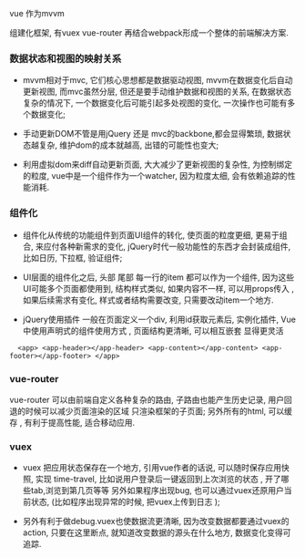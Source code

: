  

vue 作为mvvm

组建化框架, 有vuex vue-router 再结合webpack形成一个整体的前端解决方案.

### 数据状态和视图的映射关系

* mvvm相对于mvc,  它们核心思想都是数据驱动视图, mvvm在数据变化后自动更新视图, 而mvc虽然分层, 但还是要手动维护数据和视图的关系, 在数据状态复杂的情况下, 一个数据变化后可能引起多处视图的变化, 一次操作也可能有多个数据变化;

* 手动更新DOM不管是用jQuery 还是 mvc的backbone,都会显得繁琐, 数据状态越复杂, 维护dom的成本就越高, 出错的可能性也变大; 

* 利用虚拟dom来diff自动更新页面, 大大减少了更新视图的复杂性, 为控制绑定的粒度, vue中是一个组件作为一个watcher, 因为粒度太细, 会有依赖追踪的性能消耗.

### 组件化

* 组件化从传统的功能组件到页面UI组件的转化, 使页面的粒度更细, 更易于组合, 来应付各种新需求的变化, jQuery时代一般功能性的东西才会封装成组件, 比如日历, 下拉框, 验证组件; 
* UI层面的组件化之后, 头部 尾部 每一行的item 都可以作为一个组件, 因为这些UI可能多个页面都使用到, 结构样式类似, 如果内容不一样, 可以用props传入 ,  如果后续需求有变化, 样式或者结构需要改变, 只需要改动item一个地方.  

* jQuery使用插件 一般在页面定义一个div, 利用id获取元素后, 实例化插件, Vue中使用声明式的组件使用方式 , 页面结构更清晰, 可以相互嵌套 显得更灵活

`  <app>
        <app-header></app-header>
        <app-content></app-content>
        <app-footer></app-footer>
    </app>`
    
### vue-router
vue-router 可以由前端自定义各种复杂的路由, 子路由也能产生历史记录, 用户回退的时候可以减少页面渲染的区域 只渲染框架的子页面; 另外所有的html, 可以缓存 , 有利于提高性能, 适合移动应用.

### vuex
* vuex 把应用状态保存在一个地方, 引用vue作者的话说, 可以随时保存应用快照, 实现 time-travel, 比如说用户登录后一键返回到上次浏览的状态 , 开了哪些tab,浏览到第几页等等 另外如果程序出现bug, 也可以通过vuex还原用户当前状态, (比如程序出现异常的时候, 把vuex上传到日志 );

* 另外有利于做debug.vuex也使数据流更清晰, 因为改变数据都要通过vuex的action, 只要在这里断点, 就知道改变数据的源头在什么地方, 数据变化变得可追踪.





